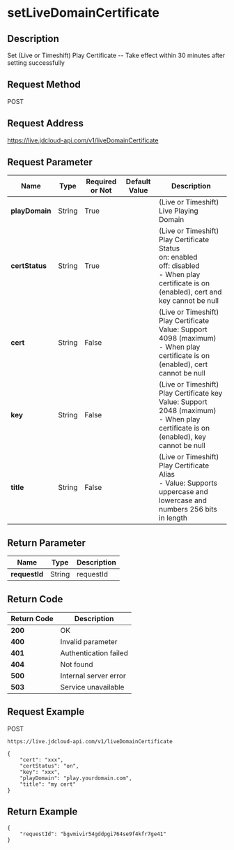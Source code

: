 # setLiveDomainCertificate


## Description
Set (Live or Timeshift) Play Certificate
-- Take effect within 30 minutes after setting successfully


## Request Method
POST

## Request Address
https://live.jdcloud-api.com/v1/liveDomainCertificate


## Request Parameter
|Name|Type|Required or Not|Default Value|Description|
|---|---|---|---|---|
|**playDomain**|String|True| |(Live or Timeshift) Live Playing Domain|
|**certStatus**|String|True| |(Live or Timeshift) Play Certificate Status<br>  on: enabled<br>  off: disabled<br>- When play certificate is on (enabled), cert and key cannot be null<br>|
|**cert**|String|False| |(Live or Timeshift) Play Certificate <br> Value: Support 4098 (maximum)<br>- When play certificate is on (enabled), cert cannot be null<br>|
|**key**|String|False| |(Live or Timeshift) Play Certificate key<br> Value: Support 2048 (maximum)<br>- When play certificate is on (enabled), key cannot be null<br>|
|**title**|String|False| |(Live or Timeshift) Play Certificate Alias<br>- Value: Supports uppercase and lowercase and numbers  256 bits in length<br>|


## Return Parameter
|Name|Type|Description|
|---|---|---|
|**requestId**|String|requestId|


## Return Code
|Return Code|Description|
|---|---|
|**200**|OK|
|**400**|Invalid parameter|
|**401**|Authentication failed|
|**404**|Not found|
|**500**|Internal server error|
|**503**|Service unavailable|

## Request Example

POST
```
https://live.jdcloud-api.com/v1/liveDomainCertificate
```

```
{
    "cert": "xxx", 
    "certStatus": "on", 
    "key": "xxx", 
    "playDomain": "play.yourdomain.com", 
    "title": "my cert"
}
```

## Return Example
```
{
    "requestId": "bgvmivir54gddpgi764se9f4kfr7ge41"
}
```
